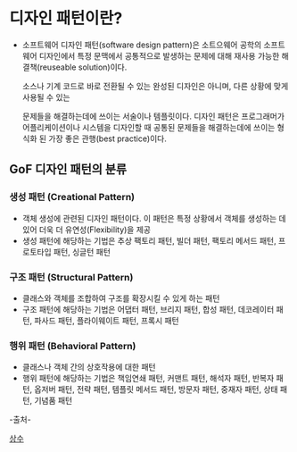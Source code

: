# 디자인 패턴이란?



- 소프트웨어 디자인 패턴(software design pattern)은 소트으웨어 공학의 소프트웨어 디자인에서 특정 문맥에서 공통적으로 발생하는 문제에 대해 재사용 가능한 해결책(reuseable solution)이다.

  소스나 기계 코드로 바로 전환될 수 있는 완성된 디자인은 아니며, 다른 상황에 맞게 사용될 수 있는 

  문제들을 해결하는데에 쓰이는 서술이나 템플릿이다. 디자인 패턴은 프로그래머가 어플리케이션이나 시스템을 디자인할 때 공통된 문제들을 해결하는데에 쓰이는 형식화 된 가장 좋은 관행(best practice)이다.



## GoF 디자인 패턴의 분류



### 생성 패턴 (Creational Pattern)

- 객체 생성에 관련된 디자인 패턴이다. 이 패턴은 특정 상황에서 객체를 생성하는 데 있어 더욱 더 유연성(Flexibility)을 제공
- 생성 패턴에 해당하는 기법은 추상 팩토리 패턴, 빌더 패턴, 팩토리 메서드 패턴, 프로토타입 패턴, 싱글턴 패턴



### 구조 패턴 (Structural Pattern)

- 클래스와 객체를 조합하여 구조를 확장시킬 수 있게 하는 패턴
- 구조 패턴에 해당하는 기법은 어댑터 패턴, 브리지 패턴, 합성 패턴, 데코레이터 패턴, 파사드 패턴, 플라이웨이트 패턴, 프록시 패턴



### 행위 패턴 (Behavioral Pattern)

- 클래스나 객체 간의 상호작용에 대한 패턴
- 행위 패턴에 해당하는 기법은 책임연쇄 패턴, 커맨트 패턴, 해석자 패턴, 반복자 패턴, 옵저버 패턴, 전략 패턴, 템플릿 메서드 패턴, 방문자 패턴, 중재자 패턴, 상태 패턴, 기념품 패턴



-출처-

[상수](https://velog.io/@onehunnitconst)